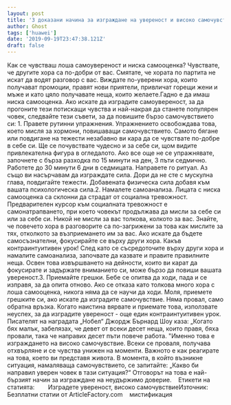 ```yaml
---
layout: post
title: '3 доказани начина за изграждане на увереност и високо самочувствие'
author: Ghost
tags: ['huawei']
date: '2019-09-19T23:47:38.121Z'
draft: false
---
```


Как се чувстваш лоша самоувереност и ниска самооценка? Чувствате, че другите хора са по-добри от вас. Смятате, че хората по партита не искат да водят разговор с вас. Виждате по-уверени хора, които получават промоции, правят нови приятели, привличат горещи жени и мъже и като цяло получавате неща, които желаете.Гадно е да имаш ниска самооценка. Ако искате да изградите самоувереност, за да прогоните тези потискащи чувства и най-накрая да станете популярен човек, следвайте тези съвети, за да повишите бързо самочувствието си: 1. Правете рутинни упражнения. Упражнението освобождава това, което мисля за хормони, повишаващи самочувствието. Самото бягане или повдигане на тежести незабавно ви кара да се чувствате по-добре в себе си. Ще се почувствате чудесно и за себе си, щом видите привлекателна фигура в огледалото. Ако все още не се упражнявате, започнете с бърза разходка по 15 минути на ден, 3 пъти седмично. Работете до 30 минути 6 дни в седмицата. Направете го ритуал. Аз също ви насърчавам да изграждате сила. Дори да не сте с мускулна глава, повдигайте тежести. Добавената физическа сила добавя към вашата психологическа сила.2. Намалете самоанализа. Лицата с ниска самооценка са склонни да страдат от социална тревожност. Предварителен курсор към социалната тревожност е самонатрапването, при което човекът продължава да мисли за себе си или за себе си. Никой не мисли за вас толкова, колкото за вас. Знайте, че повечето хора в разговорите са по-загрижени за това как мислите за тях, отколкото за възприемането им за вас. Ако искате да бъдете самосъзнателни, фокусирайте се върху други хора. Какъв контраинтуитивен урок! След като се съсредоточите върху други хора и намалите самоанализа, започвате да казвате и правите правилните неща. Освен това извършването на дейности, които ви карат да фокусирате и задържате вниманието си, може бързо да повиши вашата увереност.3. Приемайте грешки. Бебе се опитва да ходи, пада и се изправя, за да опита отново. Ако се отказа като толкова много хора с лоша самооценка, никога няма да се научи да ходи. Моля, приемете грешките си, ако искате да изградите самочувствие. Няма провал, само обратна връзка. Когато наистина вярвате и приемате това, използвате неуспех, за да изградите увереност - още един контраинтуитивен урок. Писателят на наградата „Нобел“ Джордж Бърнард Шоу каза: „Когато бях малък, забелязах, че девет от всеки десет неща, които правя, бяха провали, така че направих десет пъти повече работа. "Именно това е изграждането на високо самочувствие. Всеки се проваля, получава отхвърляне и се чувства унижен на моменти. Важното е как реагирате на това, което ви представя живота. В момента, в който възникне ситуация, намаляваща самочувствието, се запитайте: „Какво би направил уверен човек в тази ситуация?“ Отговорът на това е най-бързият начин за изграждане на неудържимо доверие.    Етикети на статията:        Изградете увереност, високо самочувствиеИзточник: Безплатни статии от ArticleFactory.com    мистификация
